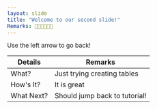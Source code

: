 ```yaml
---
layout: slide
title: "Welcome to our second slide!"
Remarks: 🍕🍕🍕🍕🍔🍔
---
```


Use the left arrow to go back!


Details | Remarks
--- | ---
What? | Just trying creating tables
How's It? | It is great
What Next? | Should jump back to tutorial!
